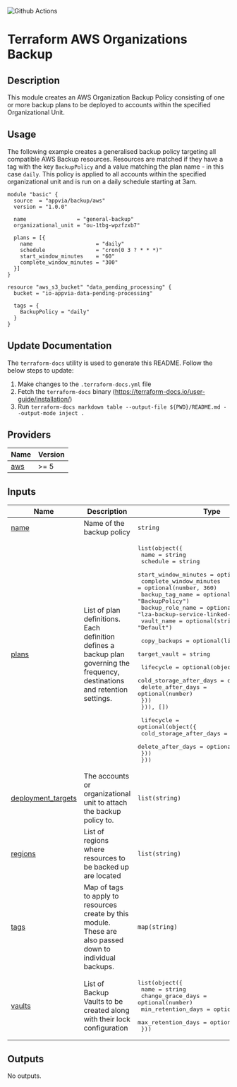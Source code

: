 ![Github Actions](../../actions/workflows/terraform.yml/badge.svg)

# Terraform AWS Organizations Backup

## Description

This module creates an AWS Organization Backup Policy consisting of one or more backup plans to be deployed to
accounts within the specified Organizational Unit.

## Usage

The following example creates a generalised backup policy targeting all compatible AWS Backup resources. Resources are matched
if they have a tag with the key `BackupPolicy` and a value matching the plan name - in this case `daily`. This policy is
applied to all accounts within the specified organizational unit and is run on a daily schedule starting at 3am.

```hcl
module "basic" {
  source  = "appvia/backup/aws"
  version = "1.0.0"

  name                = "general-backup"
  organizational_unit = "ou-1tbg-wpzfzxb7"

  plans = [{
    name                    = "daily"
    schedule                = "cron(0 3 ? * * *)"
    start_window_minutes    = "60"
    complete_window_minutes = "300"
  }]
}

resource "aws_s3_bucket" "data_pending_processing" {
  bucket = "io-appvia-data-pending-processing"

  tags = {
    BackupPolicy = "daily"
  }
}
```

## Update Documentation

The `terraform-docs` utility is used to generate this README. Follow the below steps to update:

1. Make changes to the `.terraform-docs.yml` file
2. Fetch the `terraform-docs` binary (https://terraform-docs.io/user-guide/installation/)
3. Run `terraform-docs markdown table --output-file ${PWD}/README.md --output-mode inject .`

<!-- BEGIN_TF_DOCS -->
## Providers

| Name | Version |
|------|---------|
| <a name="provider_aws"></a> [aws](#provider\_aws) | >= 5 |

## Inputs

| Name | Description | Type | Default | Required |
|------|-------------|------|---------|:--------:|
| <a name="input_name"></a> [name](#input\_name) | Name of the backup policy | `string` | n/a | yes |
| <a name="input_plans"></a> [plans](#input\_plans) | List of plan definitions. Each definition defines a backup plan governing the frequency, destinations and retention settings. | <pre>list(object({<br/>    name                    = string<br/>    schedule                = string<br/>    start_window_minutes    = optional(number, 60)<br/>    complete_window_minutes = optional(number, 360)<br/>    backup_tag_name         = optional(string, "BackupPolicy")<br/>    backup_role_name        = optional(string, "lza-backup-service-linked-role")<br/>    vault_name              = optional(string, "Default")<br/><br/>    copy_backups = optional(list(object({<br/>      target_vault = string<br/><br/>      lifecycle = optional(object({<br/>        cold_storage_after_days = optional(number)<br/>        delete_after_days       = optional(number)<br/>      }))<br/>    })), [])<br/><br/>    lifecycle = optional(object({<br/>      cold_storage_after_days = optional(number)<br/>      delete_after_days       = optional(number)<br/>    }))<br/>  }))</pre> | n/a | yes |
| <a name="input_deployment_targets"></a> [deployment\_targets](#input\_deployment\_targets) | The accounts or organizational unit to attach the backup policy to. | `list(string)` | `[]` | no |
| <a name="input_regions"></a> [regions](#input\_regions) | List of regions where resources to be backed up are located | `list(string)` | `[]` | no |
| <a name="input_tags"></a> [tags](#input\_tags) | Map of tags to apply to resources create by this module. These are also passed down to individual backups. | `map(string)` | `{}` | no |
| <a name="input_vaults"></a> [vaults](#input\_vaults) | List of Backup Vaults to be created along with their lock configuration | <pre>list(object({<br/>    name               = string<br/>    change_grace_days  = optional(number)<br/>    min_retention_days = optional(number)<br/>    max_retention_days = optional(number)<br/>  }))</pre> | `[]` | no |

## Outputs

No outputs.
<!-- END_TF_DOCS -->
